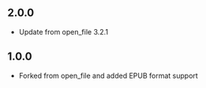 ## 2.0.0
* Update from open_file 3.2.1

## 1.0.0
* Forked from open_file and added EPUB format support